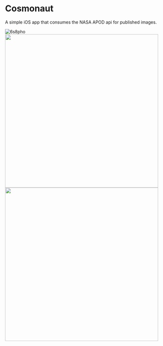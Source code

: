 # Cosmonaut
A simple iOS app that consumes the NASA APOD api for published images.


![6s8pho](https://user-images.githubusercontent.com/8634165/188333498-a3e2283b-8901-4243-9742-4cceae78a72d.gif)
<img height=500 src=https://user-images.githubusercontent.com/8634165/188332752-6a2666d4-638f-425d-bbf2-ddc430979aa1.png />
<img height=500 src=https://user-images.githubusercontent.com/8634165/188332759-73a6f5c5-21a0-424e-a507-9c6fb64db01c.png />

